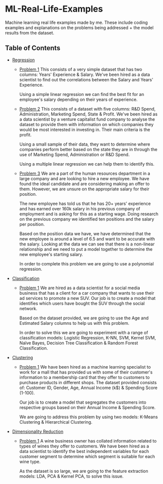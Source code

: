 # ML-Real-Life-Examples
Machine learning real life examples made by me. These include coding examples and explanations on the problems being addressed + the model results from the dataset.

## Table of Contents
* [Regression](https://github.com/Achronus/ML-Real-Life-Examples/wiki/Regression)
   * [Problem 1](https://github.com/Achronus/ML-Real-Life-Examples/wiki/Regression#problem-1)
     This consists of a very simple dataset that has two columns: Years' Experience & Salary. We've been hired as a data scientist to find out the correlations between the Salary and Years' Experience.

     Using a simple linear regression we can find the best fit for an employee's salary depending on their years of experience.

   * [Problem 2](https://github.com/Achronus/ML-Real-Life-Examples/wiki/Regression#problem-2)
     This consists of a dataset with five columns: R&D Spend, Administration, Marketing Spend, State & Profit. We've been hired as a data scientist by a venture capitalist fund company to analyse the dataset to provide them with information on which companies they would be most interested in investing in. Their main criteria is the profit.

     Using a small sample of their data, they want to determine where companies perform better based on the state they are in through the use of Marketing Spend, Administration or R&D Spend.

     Using a multiple linear regression we can help them to identify this.

   * [Problem 3](https://github.com/Achronus/ML-Real-Life-Examples/wiki/Regression#problem-3)
     We are a part of the human resources department in a large company and are looking to hire a new employee. We have found the ideal candidate and are considering making an offer to them. However, we are unsure on the appropriate salary for their position.

     The new employee has told us that he has 20+ years' experience and has earned over 160k salary in his previous company of employment and is asking for this as a starting wage. Doing research on the previous company we identified ten positions and the salary per position.

     Based on the position data we have, we have determined that the new employee is around a level of 6.5 and want to be accurate with the salary. Looking at the data we can see that there is a non-linear relationship and we need to put a model together to determine the new employee's starting salary.

     In order to complete this problem we are going to use a polynomial regression.

* [Classification]()
   * [Problem 1]()
     We are hired as a data scientist for a social media business that has a client for a car company that wants to use their ad services to promote a new SUV. Our job is to create a model that identifies which users have bought the SUV through the social network.

     Based on the dataset provided, we are going to use the Age and Estimated Salary columns to help us with this problem.

     In order to solve this we are going to experiment with a range of classification models: Logistic Regression, K-NN, SVM, Kernel SVM, Naïve Bayes, Decision Tree Classification & Random Forest Classification.

* [Clustering]()
   * [Problem 1]()
     We have been hired as a machine learning specialist to work for a mall that has provided us with some of their customer's information to a membership card that they offer to customers to purchase products in different shops. The dataset provided consists of: Customer ID, Gender, Age, Annual Income (k$) & Spending Score (1-100).

     Our job is to create a model that segregates the customers into respective groups based on their Annual Income & Spending Score.

     We are going to address this problem by using two models: K-Means Clustering & Hierarchical Clustering.

* [Dimensionality Reduction]()
   * [Problem 1]()
     A wine business owner has collated information related to types of wines they offer to customers. We have been hired as a data scientist to identify the best independent variables for each customer segment to determine which segment is suitable for each wine type.

     As the dataset is so large, we are going to the feature extraction models: LDA, PCA & Kernel PCA, to solve this issue.
